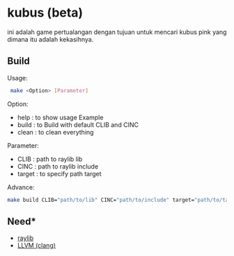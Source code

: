 # kubus (beta)

ini adalah game pertualangan dengan tujuan untuk mencari kubus pink yang dimana itu adalah kekasihnya.

## Build
Usage:
```bash
 make <Option> [Parameter]
```

Option: 
- help    : to show usage Example
- build   : to Build with default CLIB and CINC
- clean     : to clean
everything

Parameter:
- CLIB : path to
raylib lib
- CINC : path to raylib
include
- target : to specify
path target

Advance:
  ```bash
make build CLIB="path/to/lib" CINC="path/to/include" target="path/to/target"
```

## Need*
- [raylib](https://github.com/raysan5/raylib)
- [LLVM (clang)](https://apt.llvm.org/)
